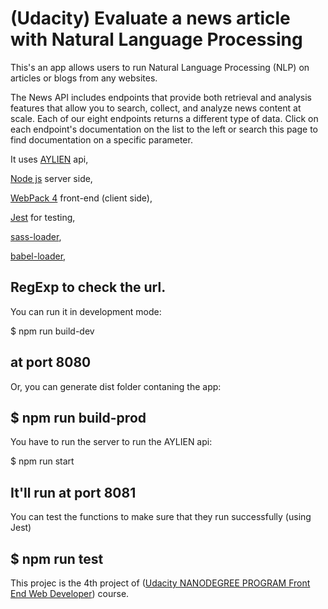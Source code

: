 # (Udacity) Evaluate a news article with Natural Language Processing

This's an app allows users to run Natural Language Processing (NLP) on articles or blogs from any websites.

The News API includes endpoints that provide both retrieval and analysis features that allow you to search, collect, and analyze news content at scale. Each of our eight endpoints returns a different type of data. Click on each endpoint's documentation on the list to the left or search this page to find documentation on a specific parameter.

It uses [AYLIEN](https://docs.aylien.com/textapi/endpoints)  api,

[Node js](http://nodejs.org/)  server side,

[WebPack 4](https://webpack.js.org/) front-end (client side),

[Jest](https://jestjs.io/) for testing,

[sass-loader](https://webpack.js.org/loaders/sass-loader/),

[babel-loader](https://github.com/babel/babel-loader),

RegExp to check the url.
--------------------------------------------
You can run it in development mode:

$ npm run build-dev

at port 8080
--------------------------------------------
Or, you can generate dist folder contaning the app:

$ npm run build-prod
--------------------------------------------
You have to run the server to run the AYLIEN api:

$ npm run start

It'll run at port 8081
--------------------------------------------
You can test the functions to make sure that they run successfully (using Jest)

$ npm run test
--------------------------------------------
This projec is the 4th project of ([Udacity NANODEGREE PROGRAM Front End Web Developer](https://www.udacity.com/course/front-end-web-developer-nanodegree--nd0011)) course.
